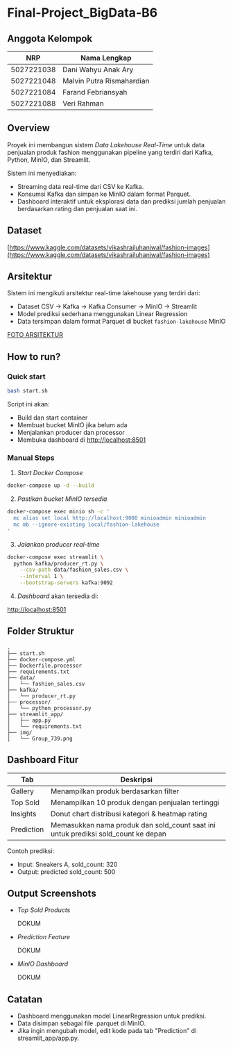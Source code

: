 


# Final-Project_BigData-B6
## Anggota Kelompok

| NRP        | Nama Lengkap              |
| ---------- | ------------------------- |
| 5027221038 | Dani Wahyu Anak Ary       |
| 5027221048 | Malvin Putra Rismahardian |
| 5027221084 | Farand Febriansyah        |
| 5027221088 | Veri Rahman               |

## Overview

Proyek ini membangun sistem *Data Lakehouse Real-Time* untuk data penjualan produk fashion menggunakan pipeline yang terdiri dari Kafka, Python, MinIO, dan Streamlit.

Sistem ini menyediakan:

- Streaming data real-time dari CSV ke Kafka.
- Konsumsi Kafka dan simpan ke MinIO dalam format Parquet.
- Dashboard interaktif untuk eksplorasi data dan prediksi jumlah penjualan berdasarkan rating dan penjualan saat ini.

## Dataset

[https://www.kaggle.com/datasets/vikashrajluhaniwal/fashion-images](https://www.kaggle.com/datasets/vikashrajluhaniwal/fashion-images)

## Arsitektur

Sistem ini mengikuti arsitektur real-time lakehouse yang terdiri dari:

- Dataset CSV → Kafka → Kafka Consumer → MinIO → Streamlit
- Model prediksi sederhana menggunakan Linear Regression
- Data tersimpan dalam format Parquet di bucket `fashion-lakehouse` MinIO

[FOTO ARSITEKTUR](https://github.com/veriiir/Final-Project_BigData-B6/blob/main/Image/tab.png?raw=true)

## How to run?

### Quick start

```bash
bash start.sh
````

Script ini akan:

* Build dan start container
* Membuat bucket MinIO jika belum ada
* Menjalankan producer dan processor
* Membuka dashboard di [http://localhost:8501](http://localhost:8501)

### Manual Steps

1. *Start Docker Compose*

```bash
docker-compose up -d --build
```

2. *Pastikan bucket MinIO tersedia*

```bash
docker-compose exec minio sh -c '
  mc alias set local http://localhost:9000 minioadmin minioadmin
  mc mb --ignore-existing local/fashion-lakehouse
'
```

3. *Jalankan producer real-time*

```bash
docker-compose exec streamlit \
  python kafka/producer_rt.py \
    --csv-path data/fashion_sales.csv \
    --interval 1 \
    --bootstrap-servers kafka:9092
```

4. *Dashboard* akan tersedia di:

[http://localhost:8501](http://localhost:8501)

## Folder Struktur

```
.
├── start.sh
├── docker-compose.yml
├── Dockerfile.processor
├── requirements.txt
├── data/
│   └── fashion_sales.csv
├── kafka/
│   └── producer_rt.py
├── processor/
│   └── python_processor.py
├── streamlit_app/
│   ├── app.py
│   └── requirements.txt
├── img/
│   └── Group_739.png
```

## Dashboard Fitur

| Tab        | Deskripsi                                                                           |
| ---------- | ----------------------------------------------------------------------------------- |
| Gallery    | Menampilkan produk berdasarkan filter                                               |
| Top Sold   | Menampilkan 10 produk dengan penjualan tertinggi                                    |
| Insights   | Donut chart distribusi kategori & heatmap rating                                    |
| Prediction | Memasukkan nama produk dan sold\_count saat ini untuk prediksi sold\_count ke depan |

Contoh prediksi:

* Input: Sneakers A, sold\_count: 320
* Output: predicted sold\_count: 500

## Output Screenshots

* *Top Sold Products*

  DOKUM

* *Prediction Feature*

  DOKUM

* *MinIO Dashboard*

  DOKUM

## Catatan

* Dashboard menggunakan model LinearRegression untuk prediksi.
* Data disimpan sebagai file .parquet di MinIO.
* Jika ingin mengubah model, edit kode pada tab "Prediction" di streamlit\_app/app.py.


